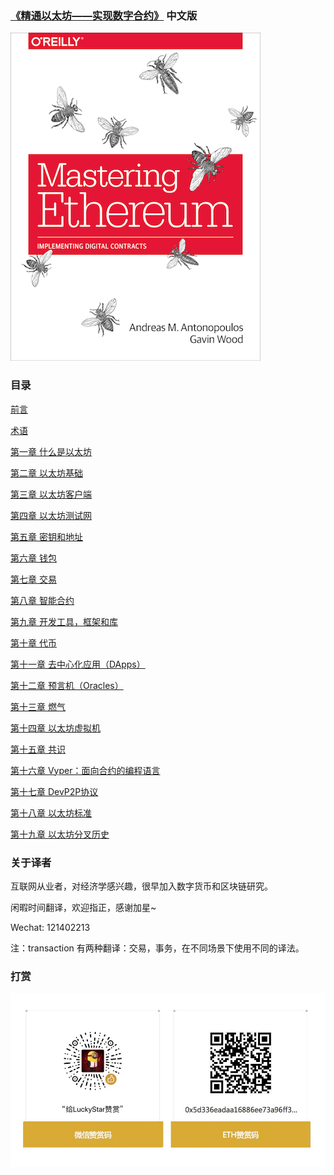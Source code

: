 ### [《精通以太坊——实现数字合约》](https://github.com/ethereumbook/ethereumbook) 中文版

![Mastering Ethereum](images/cover.png)

### 目录

[前言](前言.asciidoc)

[术语](术语.asciidoc)

[第一章 什么是以太坊](第一章.asciidoc)

[第二章 以太坊基础](第二章.asciidoc)

[第三章 以太坊客户端](第三章.asciidoc)

[第四章 以太坊测试网](第四章.asciidoc)

[第五章 密钥和地址](第五章.asciidoc)

[第六章 钱包](第六章.asciidoc)

[第七章 交易](第七章.asciidoc)

[第八章 智能合约](第八章.asciidoc)

[第九章 开发工具，框架和库](第九章.asciidoc)

[第十章 代币](第十章.asciidoc)

[第十一章 去中心化应用（DApps）](第十一章.asciidoc)

[第十二章 预言机（Oracles）](第十二章.asciidoc)

[第十三章 燃气](第十三章.asciidoc)

[第十四章 以太坊虚拟机](第十四章.asciidoc)

[第十五章 共识](第十五章.asciidoc)

[第十六章 Vyper：面向合约的编程语言](第十六章.asciidoc)

[第十七章 DevP2P协议](第十七章.asciidoc)

[第十八章 以太坊标准](第十八章.asciidoc)

[第十九章 以太坊分叉历史](第十九章.asciidoc)


### 关于译者
互联网从业者，对经济学感兴趣，很早加入数字货币和区块链研究。

闲暇时间翻译，欢迎指正，感谢加星~

Wechat: 121402213

注：transaction 有两种翻译：交易，事务，在不同场景下使用不同的译法。

### 打赏
![](images/thanks.jpeg)
